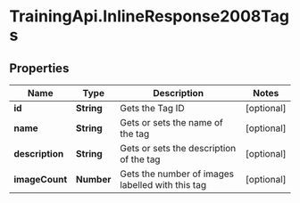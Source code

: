 # TrainingApi.InlineResponse2008Tags

## Properties
Name | Type | Description | Notes
------------ | ------------- | ------------- | -------------
**id** | **String** | Gets the Tag ID | [optional] 
**name** | **String** | Gets or sets the name of the tag | [optional] 
**description** | **String** | Gets or sets the description of the tag | [optional] 
**imageCount** | **Number** | Gets the number of images labelled with this tag | [optional] 


